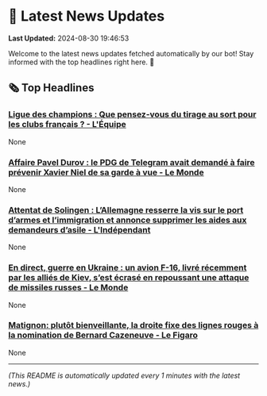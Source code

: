 # 📰 Latest News Updates
**Last Updated:** 2024-08-30 19:46:53

Welcome to the latest news updates fetched automatically by our bot! Stay informed with the top headlines right here. 🚀

## 🗞️ Top Headlines

### [Ligue des champions : Que pensez-vous du tirage au sort pour les clubs français ? - L'Équipe](https://news.google.com/rss/articles/CBMizwFBVV95cUxPQnNrUTg1Q29rMFJ1dkQ1aGVMdVZzVlhrTGhJYTRVQnRadFdHbHlfOGVRamlYeHZyUlVSQVp3SzMtdGpxa2xzbE16XzRwVTFCeENTMHp0NXRZc0ExdmRRbTRmRHY1UnF1UTVaZHZNQWJGRWdlNUI4OU5XQnVFbzFNTEswdWNUMjdLTHgxdHAzR0hiNGtGek55WVlfb01JYlhfdi1xOElvN1F3TmhSYnVERnZYSmxxT3g0YW5RcXNfdTZ6TkFhTjF2aTY5X2ticlU?oc=5)
None

### [Affaire Pavel Durov : le PDG de Telegram avait demandé à faire prévenir Xavier Niel de sa garde à vue - Le Monde](https://news.google.com/rss/articles/CBMi_gFBVV95cUxQa2UzQnRmcW11SnVHVm9MZU42d3M3a1YxSE03RkxEUnUzZTd2am9FRzllaGZkZEplTF8wd0RoQk5UMkdnUDl4MDZNUnNsRVBWNlJldjA2N1I2MkZXU2wtYnBIVGRHTnVuWk5VUlVibkhHOENhdHNGUjBNRTl2VUdUSUpOdURoNWNzZEVZM2hibWxDYmhVWXA5alBDZjgwNkJxMFE4aFVRX0lueEVGRUp6VWxzNFFVNW9lam9lQkdIVHJFeG12Q2VtOWlVbVVsbzI4V2tMMnc2ZlVUbXlWSzR4RFBlNmZsZ2JPYjhDWjBJTG9xdnJIbEROeFdXZC1Sdw?oc=5)
None

### [Attentat de Solingen : L’Allemagne resserre la vis sur le port d’armes et l’immigration et annonce supprimer les aides aux demandeurs d’asile - L'Indépendant](https://news.google.com/rss/articles/CBMilAJBVV95cUxPYXVCem9aWnJrSlVFeGJldjNsMVo4NkEzWGQtQ3dfLWhOd0Y5cEJfZGlWUmZxcUFUN21fRTFGU2tSN2hSa0FOS3VEOUJKV3N6blhwSmpaNS13MThsMkRla01nVEZxeko5bVUzajBjNW92UEctZnBJckZxWXViR090ek9WQ2xtdGhZQ3UyV25nZ0JZYU92OVJEQnF4M1VtM2ZoaFIteGNTc1R5cjUtOHJRZW1tSjZ6LXFFcmw3RXlGeWtEcjZsdnhMVTdWTFZNdlI1SnM4QTVvcEhmVHhZdWd1c21ZR3hsc0huYzVxWjUxZjJtbklGbm5ucUU0a2Z6djF5VmtpRkRqdHQtLUtpZUxpMEVyYXU?oc=5)
None

### [En direct, guerre en Ukraine : un avion F-16, livré récemment par les alliés de Kiev, s’est écrasé en repoussant une attaque de missiles russes - Le Monde](https://news.google.com/rss/articles/CBMiswJBVV95cUxQV3R3enpTMzRuanNvMjZvV2ZqdW9Kdm9qdjRwZE1jdFF2RjVabFFpOXRJNnFRaWZxSVozMEdBTGJCcjdMT2Q4ZWJVTjM3RkhKVXcxb0JEazdESkY2eVljc2t3M0VFNjhnTDUxYW1mT1FVSGVXak5JZlF5ZzBOTmVwbkJzN2ItYm9lMjVUWEVZVUFrRVlHc2F0aUQzeFdIc0JDZlJCRk5TaHFqZzgzOWNoLS1iR1pYc21IbmJDRzRTQURfWVVwOXh0LW80M3VxWmJ4Nll2Q3pkalpVM1BzQU1xUWNPZTQwSFpJRFozSUxLRk1wTkMwNEttLU5QcEw1Q3Rpb1VJTWRmLW85Wk8xeTB4YmdSY3BqMXhZeDNjZWxrMy1Idk5QTHE2SkxiajUxZl9FNi1J?oc=5)
None

### [Matignon: plutôt bienveillante, la droite fixe des lignes rouges à la nomination de Bernard Cazeneuve - Le Figaro](https://news.google.com/rss/articles/CBMi2gFBVV95cUxNQnNCYU5jMFFreHlmYW5IWFRMNS1Uem9venFUSF9ORTM1SGthYThzWk95RFJISnYxMVpqNVhqZ1dMUDhrUVNJNXMyRkJNbW1nSFdIMjZSQmJSYXZzUHFQdVN2b2swZ3R0dFNXVGRxR3ZCM2w3Q2hXSFk1X3FwZDRBOGcxZjNwZGxvWFRWTEtyeVh3bTBkVEtqdUFqUlNya2R5NlZRaFVIcUZ0RWJyYmJRVU01NDNfRFl4bWRCYXBJZ2JIVXNFMUh6dUEwdWNQMGhZN1VjQTRzU0V0QQ?oc=5)
None

---
*(This README is automatically updated every 1 minutes with the latest news.)*
